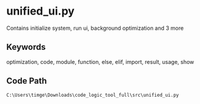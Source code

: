 # unified_ui.py

Contains initialize system, run ui, background optimization and 3 more

## Keywords

optimization, code, module, function, else, elif, import, result, usage, show

## Code Path

`C:\Users\timge\Downloads\code_logic_tool_full\src\unified_ui.py`

